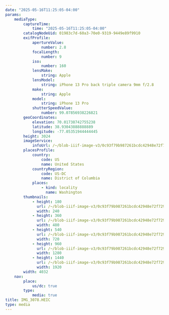 ```yaml
---
date: "2025-05-16T11:25:05-04:00"
params:
    mediaType:
        captureTime:
            time: "2025-05-16T11:25:05-04:00"
        catalogNodeUid: 01983c7d-60a3-70e0-9319-9449e89f9910
        exifProfile:
            apertureValue:
                number: 2.8
            focalLength:
                number: 9
            iso:
                number: 160
            lensMake:
                string: Apple
            lensModel:
                string: iPhone 13 Pro back triple camera 9mm f/2.8
            make:
                string: Apple
            model:
                string: iPhone 13 Pro
            shutterSpeedValue:
                number: 99.07856938226821
        geoCoordinates:
            elevation: 70.01738742755238
            latitude: 38.93043888888889
            longitude: -77.05351944444445
        height: 3024
        imageService:
            infoUrl: /~/blob-iiif-image-v3/0c93f79b987261bcdc42948e72f729be080a42b6b9d91bbb50275cfec982e78f/info.json
        placesProfile:
            country:
                code: US
                name: United States
            countryRegion:
                code: US-DC
                name: District of Columbia
            places:
                - kind: locality
                  name: Washington
        thumbnails:
            - height: 180
              url: /~/blob-iiif-image-v3/0c93f79b987261bcdc42948e72f729be080a42b6b9d91bbb50275cfec982e78f/full/240%2C180/0/default.jpg
              width: 240
            - height: 360
              url: /~/blob-iiif-image-v3/0c93f79b987261bcdc42948e72f729be080a42b6b9d91bbb50275cfec982e78f/full/480%2C360/0/default.jpg
              width: 480
            - height: 540
              url: /~/blob-iiif-image-v3/0c93f79b987261bcdc42948e72f729be080a42b6b9d91bbb50275cfec982e78f/full/720%2C540/0/default.jpg
              width: 720
            - height: 960
              url: /~/blob-iiif-image-v3/0c93f79b987261bcdc42948e72f729be080a42b6b9d91bbb50275cfec982e78f/full/1280%2C960/0/default.jpg
              width: 1280
            - height: 1440
              url: /~/blob-iiif-image-v3/0c93f79b987261bcdc42948e72f729be080a42b6b9d91bbb50275cfec982e78f/full/1920%2C1440/0/default.jpg
              width: 1920
        width: 4032
    nav:
        place:
            us/dc: true
        type:
            media: true
title: IMG_3078.HEIC
type: media
---
```

